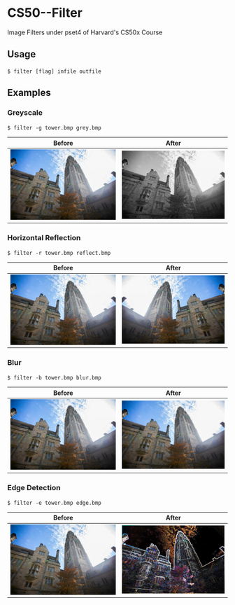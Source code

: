 # CS50--Filter
Image Filters under pset4 of Harvard's CS50x Course

## Usage
```
$ filter [flag] infile outfile
```
## Examples

### Greyscale
```
$ filter -g tower.bmp grey.bmp
```
Before | After
----------------------------------------------|-------------------------------
![Before](images/tower.bmp?raw=true "Before") |![After](grey.bmp?raw=true "After")

### Horizontal Reflection
```
$ filter -r tower.bmp reflect.bmp
```
Before | After
----------------------------------------------|-------------------------------
![Before](images/tower.bmp?raw=true "Before") |![After](reflect.bmp?raw=true "After")

### Blur
```
$ filter -b tower.bmp blur.bmp
```
Before | After
----------------------------------------------|-------------------------------
![Before](images/tower.bmp?raw=true "Before") |![After](blur.bmp?raw=true "After")

### Edge Detection
```
$ filter -e tower.bmp edge.bmp
```
Before | After
----------------------------------------------|-------------------------------
![Before](images/tower.bmp?raw=true "Before") |![After](edge.bmp?raw=true "After")
